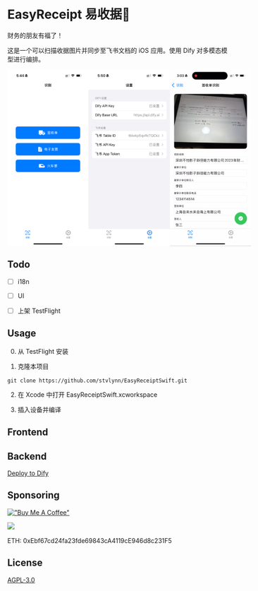 # EasyReceipt 易收据🧾

财务的朋友有福了！

这是一个可以扫描收据图片并同步至飞书文档的 iOS 应用。使用 Dify 对多模态模型进行编排。

<div style="display:flex; flex-direction:row; align-items:center; justify-content:space-around">
    <img src="./img/IMG_3768.PNG" alt="EasyReceipt" width="200" height="400">
    <img src="./img/IMG_3770.PNG" alt="EasyReceipt" width="200" height="400">
    <img src="./img/IMG_3771.PNG" alt="EasyReceipt" width="200" height="400">
</div>

## Todo

- [ ] i18n

- [ ] UI

- [ ] 上架 TestFlight

## Usage

0. 从 TestFlight 安装

1. 克隆本项目

```
git clone https://github.com/stvlynn/EasyReceiptSwift.git
```

2. 在 Xcode 中打开 EasyReceiptSwift.xcworkspace

3. 插入设备并编译


## Frontend

## Backend

[Deploy to Dify](/EasyReceiptDify.yml)

## Sponsoring

[!["Buy Me A Coffee"](https://www.buymeacoffee.com/assets/img/custom_images/orange_img.png)](https://www.buymeacoffee.com/stvlynn)

[![](https://img.shields.io/static/v1?label=Sponsor&message=%E2%9D%A4&logo=GitHub&color=%23fe8e86)](https://github.com/sponsors/stvlynn)


ETH: 0xEbf67cd24fa23fde69843cA4119cE946d8c231F5

## License

[AGPL-3.0](./LICENSE)